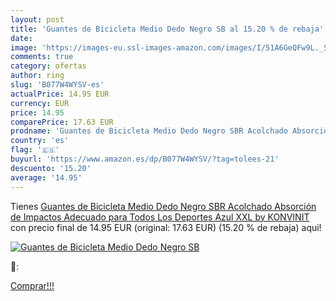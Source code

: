 ```yaml
---
layout: post
title: 'Guantes de Bicicleta Medio Dedo Negro SB al 15.20 % de rebaja'
date: 
image: 'https://images-eu.ssl-images-amazon.com/images/I/51A6GeQFw9L._SL200_.jpg'
comments: true
category: ofertas
author: ring
slug: 'B077W4WYSV-es'
actualPrice: 14.95 EUR
currency: EUR
price: 14.95
comparePrice: 17.63 EUR
prodname: 'Guantes de Bicicleta Medio Dedo Negro SBR Acolchado Absorción de Impactos Adecuado para Todos Los Deportes Azul XXL by KONVINIT'
country: 'es'
flag: '🇪🇸'
buyurl: 'https://www.amazon.es/dp/B077W4WYSV/?tag=tolees-21'
descuento: '15.20'
average: '14.95'
---
```


Tienes [Guantes de Bicicleta Medio Dedo Negro SBR Acolchado Absorción de Impactos Adecuado para Todos Los Deportes Azul XXL by KONVINIT](https://www.amazon.es/dp/B077W4WYSV/?tag=tolees-21) con precio final de  14.95 EUR (original: 17.63 EUR) (15.20 %  de rebaja) aqui!

[![Guantes de Bicicleta Medio Dedo Negro SB](https://images-eu.ssl-images-amazon.com/images/I/51A6GeQFw9L._SL200_.jpg)](https://www.amazon.es/dp/B077W4WYSV/?tag=tolees-21)

🔎:


[Comprar!!!](https://www.amazon.es/dp/B077W4WYSV/?tag=tolees-21)
